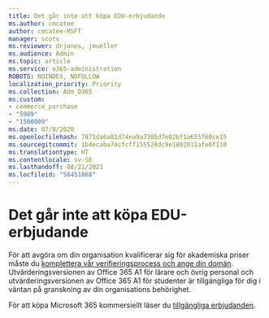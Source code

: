 ```yaml
---
title: Det går inte att köpa EDU-erbjudande
ms.author: cmcatee
author: cmcatee-MSFT
manager: scotv
ms.reviewer: drjones, jmueller
ms.audience: Admin
ms.topic: article
ms.service: o365-administration
ROBOTS: NOINDEX, NOFOLLOW
localization_priority: Priority
ms.collection: Adm_O365
ms.custom:
- commerce_purchase
- "5989"
- "1500009"
ms.date: 07/8/2020
ms.openlocfilehash: 7871da6a81d74ea9a7305d7e02bf1a655f60ce15
ms.sourcegitcommit: 1b4ecaba74cfcff155528dc9e1002011afe0f110
ms.translationtype: HT
ms.contentlocale: sv-SE
ms.lasthandoff: 08/21/2021
ms.locfileid: "58451868"
---
```

# <a name="unable-to-purchase-edu-offer"></a>Det går inte att köpa EDU-erbjudande

För att avgöra om din organisation kvalificerar sig för akademiska priser måste du [komplettera vår verifieringsprocess och ange din domän](https://admin.microsoft.com/Adminportal#/Domains/SOWizard). Utvärderingsversionen av Office 365 A1 för lärare och övrig personal och utvärderingsversionen av Office 365 A1 för studenter är tillgängliga för dig i väntan på granskning av din organisations behörighet.

För att köpa Microsoft 365 kommersiellt läser du [tillgängliga erbjudanden](https://go.microsoft.com/fwlink/p/?linkid=868433).